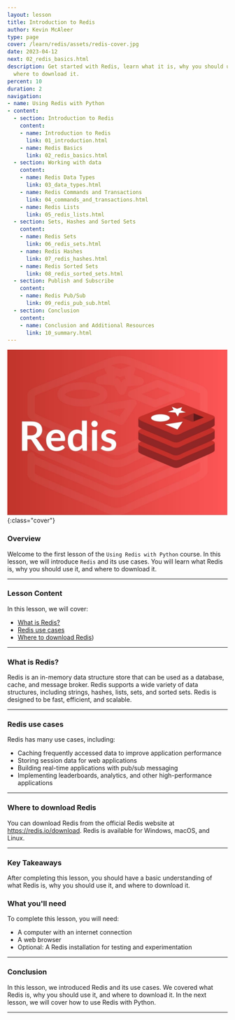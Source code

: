 ```yaml
---
layout: lesson
title: Introduction to Redis
author: Kevin McAleer
type: page
cover: /learn/redis/assets/redis-cover.jpg
date: 2023-04-12
next: 02_redis_basics.html
description: Get started with Redis, learn what it is, why you should use it, and
  where to download it.
percent: 10
duration: 2
navigation:
- name: Using Redis with Python
- content:
  - section: Introduction to Redis
    content:
    - name: Introduction to Redis
      link: 01_introduction.html
    - name: Redis Basics
      link: 02_redis_basics.html
  - section: Working with data
    content:
    - name: Redis Data Types
      link: 03_data_types.html
    - name: Redis Commands and Transactions
      link: 04_commands_and_transactions.html
    - name: Redis Lists
      link: 05_redis_lists.html
  - section: Sets, Hashes and Sorted Sets
    content:
    - name: Redis Sets
      link: 06_redis_sets.html
    - name: Redis Hashes
      link: 07_redis_hashes.html
    - name: Redis Sorted Sets
      link: 08_redis_sorted_sets.html
  - section: Publish and Subscribe
    content:
    - name: Redis Pub/Sub
      link: 09_redis_pub_sub.html
  - section: Conclusion
    content:
    - name: Conclusion and Additional Resources
      link: 10_summary.html
---
```



![Cover photo of Redis logo](assets/redis-cover.jpg){:class="cover"}

### Overview

Welcome to the first lesson of the `Using Redis with Python` course. In this lesson, we will introduce `Redis` and its use cases. You will learn what Redis is, why you should use it, and where to download it.

---

### Lesson Content

In this lesson, we will cover:

* [What is Redis?](#what-is-redis)
* [Redis use cases](#redis-use-cases)
* [Where to download Redis](#where-to-download-redis))

---

### What is Redis?

Redis is an in-memory data structure store that can be used as a database, cache, and message broker. Redis supports a wide variety of data structures, including strings, hashes, lists, sets, and sorted sets. Redis is designed to be fast, efficient, and scalable.

---

### Redis use cases

Redis has many use cases, including:

* Caching frequently accessed data to improve application performance
* Storing session data for web applications
* Building real-time applications with pub/sub messaging
* Implementing leaderboards, analytics, and other high-performance applications

---

### Where to download Redis

You can download Redis from the official Redis website at <https://redis.io/download>. Redis is available for Windows, macOS, and Linux.

---

### Key Takeaways

After completing this lesson, you should have a basic understanding of what Redis is, why you should use it, and where to download it.

### What you'll need

To complete this lesson, you will need:

* A computer with an internet connection
* A web browser
* Optional: A Redis installation for testing and experimentation

---

### Conclusion

In this lesson, we introduced Redis and its use cases. We covered what Redis is, why you should use it, and where to download it. In the next lesson, we will cover how to use Redis with Python.

---
